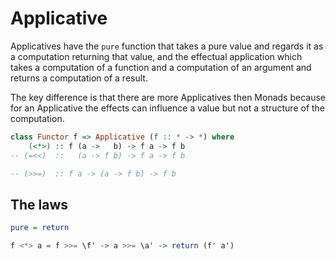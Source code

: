 # Applicative

Applicatives have the `pure` function that takes a pure value and regards it as a computation returning that value, and the effectual application which takes a computation of a function and a computation of an argument and returns a computation of a result.

The key difference is that there are more Applicatives then Monads because for an Applicative the effects can influence a value but not a structure of the computation.


```hs
class Functor f => Applicative (f :: * -> *) where
    (<*>) :: f (a ->   b) -> f a -> f b
-- (=<<)  ::   (a -> f b) -> f a -> f b

-- (>>=)  :: f a -> (a -> f b) -> f b
```

## The laws

```hs
pure = return

f <*> a = f >>= \f' -> a >>= \a' -> return (f' a')
```
